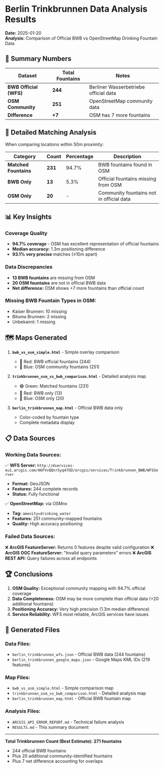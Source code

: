 # Berlin Trinkbrunnen Data Analysis Results

**Date:** 2025-01-20  
**Analysis:** Comparison of Official BWB vs OpenStreetMap Drinking Fountain Data

## 🔢 **Summary Numbers**

| Dataset | Total Fountains | Notes |
|---------|----------------|--------|
| **BWB Official (WFS)** | **244** | Berliner Wasserbetriebe official data |
| **OSM Community** | **251** | OpenStreetMap community data |
| **Difference** | **+7** | OSM has 7 more fountains |

## 🎯 **Detailed Matching Analysis**

When comparing locations within 50m proximity:

| Category | Count | Percentage | Description |
|----------|-------|-----------|-------------|
| **Matched Fountains** | **231** | 94.7% | BWB fountains found in OSM |
| **BWB Only** | **13** | 5.3% | Official fountains missing from OSM |
| **OSM Only** | **20** | - | Community fountains not in official data |

## 📊 **Key Insights**

### **Coverage Quality**
- **94.7% coverage** - OSM has excellent representation of official fountains
- **Median accuracy:** 1.3m positioning difference
- **93.1% very precise** matches (≤10m apart)

### **Data Discrepancies**
- **13 BWB fountains** are missing from OSM
- **20 OSM fountains** are not in official BWB data
- **Net difference:** OSM shows +7 more fountains than official count

### **Missing BWB Fountain Types in OSM:**
- Kaiser Brunnen: 10 missing
- Bituma Brunnen: 2 missing
- Unbekannt: 1 missing

## 🗺️ **Maps Generated**

1. **`bwb_vs_osm_simple.html`** - Simple overlay comparison
   - 🔴 Red: BWB official fountains (244)
   - 🔵 Blue: OSM community fountains (251)

2. **`trinkbrunnen_osm_vs_bwb_comparison.html`** - Detailed analysis map
   - 🟢 Green: Matched fountains (231)
   - 🔴 Red: BWB only (13)
   - 🔵 Blue: OSM only (20)

3. **`berlin_trinkbrunnen_map.html`** - Official BWB data only
   - Color-coded by fountain type
   - Complete metadata display

## 📋 **Data Sources**

### **Working Data Sources:**
✅ **WFS Server:** `http://dservices-eu1.arcgis.com/A6FVvQQnrSyq47GD/arcgis/services/Trinkbrunnen_BWB/WFSServer`
- **Format:** GeoJSON
- **Features:** 244 complete records
- **Status:** Fully functional

✅ **OpenStreetMap:** via OSMnx
- **Tag:** `amenity=drinking_water`
- **Features:** 251 community-mapped fountains
- **Quality:** High accuracy positioning

### **Failed Data Sources:**
❌ **ArcGIS FeatureServer:** Returns 0 features despite valid configuration
❌ **ArcGIS OGC FeatureServer:** "Invalid query parameters" errors
❌ **ArcGIS REST API:** Query failures across all endpoints

## 🏆 **Conclusions**

1. **OSM Quality:** Exceptional community mapping with 94.7% official coverage
2. **Data Completeness:** OSM may be more complete than official data (+20 additional fountains)
3. **Positioning Accuracy:** Very high precision (1.3m median difference)
4. **Service Reliability:** WFS most reliable, ArcGIS services have issues

## 📁 **Generated Files**

### **Data Files:**
- `berlin_trinkbrunnen_wfs.json` - Official BWB data (244 fountains)
- `berlin_trinkbrunnen_google_maps.json` - Google Maps KML IDs (219 features)

### **Map Files:**
- `bwb_vs_osm_simple.html` - Simple comparison map
- `trinkbrunnen_osm_vs_bwb_comparison.html` - Detailed analysis map
- `berlin_trinkbrunnen_map.html` - Official BWB fountain map

### **Analysis Files:**
- `ARCGIS_API_ERROR_REPORT.md` - Technical failure analysis
- `RESULTS.md` - This summary document

---

**Total Trinkbrunnen Count (Best Estimate):** **271 fountains**
- 244 official BWB fountains
- Plus 20 additional community-identified fountains
- Plus 7 net difference accounting for overlaps